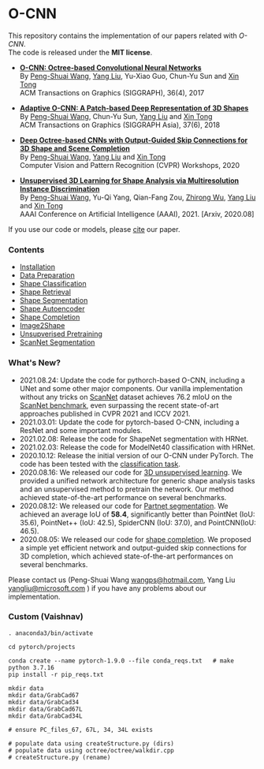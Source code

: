 # O-CNN

<!-- ## Introduction <a name="introduction"></a> -->

This repository contains the implementation of our papers related with *O-CNN*.  
The code is released under the **MIT license**.

- **[O-CNN: Octree-based Convolutional Neural Networks](https://wang-ps.github.io/O-CNN.html)**<br/>
  By [Peng-Shuai Wang](https://wang-ps.github.io/), [Yang Liu](https://xueyuhanlang.github.io/), 
  Yu-Xiao Guo, Chun-Yu Sun and [Xin Tong](https://www.microsoft.com/en-us/research/people/xtong/) <br/>
  ACM Transactions on Graphics (SIGGRAPH), 36(4), 2017

- **[Adaptive O-CNN: A Patch-based Deep Representation of 3D Shapes](https://wang-ps.github.io/AO-CNN.html)**<br/>
By [Peng-Shuai Wang](https://wang-ps.github.io/), Chun-Yu Sun, [Yang Liu](https://xueyuhanlang.github.io/) 
and [Xin Tong](https://www.microsoft.com/en-us/research/people/xtong/)<br/>
ACM Transactions on Graphics (SIGGRAPH Asia), 37(6), 2018<br/>

- **[Deep Octree-based CNNs with Output-Guided Skip Connections for 3D Shape and Scene Completion](https://arxiv.org/abs/2006.03762)**<br/>
By [Peng-Shuai Wang](https://wang-ps.github.io/), [Yang Liu](https://xueyuhanlang.github.io/) 
and [Xin Tong](https://www.microsoft.com/en-us/research/people/xtong/)<br/>
Computer Vision and Pattern Recognition (CVPR) Workshops, 2020<br/>

- **[Unsupervised 3D Learning for Shape Analysis via Multiresolution Instance Discrimination](https://arxiv.org/abs/2008.01068)**<br/>
By [Peng-Shuai Wang](https://wang-ps.github.io/), Yu-Qi Yang, Qian-Fang Zou, 
[Zhirong Wu](https://www.microsoft.com/en-us/research/people/wuzhiron/), 
[Yang Liu](https://xueyuhanlang.github.io/) 
and [Xin Tong](https://www.microsoft.com/en-us/research/people/xtong/)<br/>
AAAI Conference on Artificial Intelligence (AAAI), 2021. [Arxiv, 2020.08]<br/>

If you use our code or models, please [cite](docs/citation.md) our paper.



### Contents
- [Installation](docs/installation.md)
- [Data Preparation](docs/data_preparation.md)
- [Shape Classification](docs/classification.md)
- [Shape Retrieval](docs/retrieval.md)
- [Shape Segmentation](docs/segmentation.md)
- [Shape Autoencoder](docs/autoencoder.md)
- [Shape Completion](docs/completion.md)
- [Image2Shape](docs/image2shape.md)
- [Unsupverised Pretraining](docs/unsupervised.md)
- [ScanNet Segmentation](docs/scannet.md)




### What's New?
- 2021.08.24: Update the code for pythorch-based O-CNN, including a UNet and
  some other major components. Our vanilla implementation without any tricks on
  [ScanNet](docs/scannet.md) dataset achieves 76.2 mIoU on the 
  [ScanNet benchmark](http://kaldir.vc.in.tum.de/scannet_benchmark/), even surpassing the
  recent state-of-art approaches published in CVPR 2021 and ICCV 2021.
- 2021.03.01: Update the code for pytorch-based O-CNN, including a ResNet and
  some important modules.
- 2021.02.08: Release the code for ShapeNet segmentation with HRNet.
- 2021.02.03: Release the code for ModelNet40 classification with HRNet.
- 2020.10.12: Release the initial version of our O-CNN under PyTorch. The code
  has been tested with the [classification task](docs/classification.md#o-cnn-on-pytorch).
- 2020.08.16: We released our code for [3D unsupervised learning](docs/unsupervised.md).
  We provided a unified network architecture for generic shape analysis tasks and 
  an unsupervised method to pretrain the network. Our method achieved state-of-the-art 
  performance on several benchmarks.
- 2020.08.12: We released our code for 
  [Partnet segmentation](docs/segmentation.md#shape-segmentation-on-partnet-with-tensorflow).
  We achieved  an average IoU of **58.4**, significantly better than PointNet
  (IoU: 35.6), PointNet++ (IoU: 42.5), SpiderCNN (IoU: 37.0), and PointCNN(IoU:
  46.5).
- 2020.08.05: We released our code for [shape completion](docs/completion.md).
  We proposed a simple yet efficient network and output-guided skip connections
  for 3D completion, which achieved state-of-the-art performances on several 
  benchmarks.


Please contact us (Peng-Shuai Wang wangps@hotmail.com, Yang Liu yangliu@microsoft.com ) 
if you have any problems about our implementation.  



### Custom (Vaishnav)
```
. anaconda3/bin/activate

cd pytorch/projects

conda create --name pytorch-1.9.0 --file conda_reqs.txt   # make python 3.7.16
pip install -r pip_reqs.txt

mkdir data
mkdir data/GrabCad67
mkdir data/GrabCad34
mkdir data/GrabCad67L
mkdir data/GrabCad34L

# ensure PC_files_67, 67L, 34, 34L exists

# populate data using createStructure.py (dirs)
# populate data using octree/octree/walkdir.cpp
# createStructure.py (rename)
```
